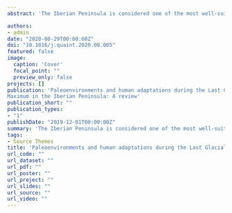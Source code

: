 ```yaml
---
abstract: 'The Iberian Peninsula is considered one of the most well-suited regions in Europe to develop studies on the relationship between environmental changes and human adaptations across the Late Pleistocene. Due to its southwesternmost cul-de-sac position and eco-geographical diversity, Paleolithic Iberia was the stage of cyclical cultural/technological changes, linked to fluctuations in climate and environments, human demographics, and the size, extension, and type of social exchange networks. Such dynamics are particularly evident during the Last Glacial Maximum (LGM) timeframe, with a series of innovations emerging in the archaeological record, marking the transitions between the traditionally defined Gravettian, Proto-Solutrean, Solutrean, and Magdalenian technocomplexes. Stemming from a workshop organized in Erlangen in 2019 on “The Last Glacial Maximum in Europe - state of knowledge in Geosciences and Archaeology”, this paper presents, in the first part, an updated review on the paleoenvironments and human adaptations across four macro-regions (Northern, Inland, Mediterranean, and Western Atlantic Façade) in Iberia during the LGM; and, in a second part, a discussion on the pronounced inter-regional variability, unresolved research questions, and the most promising research topics for future studies.'

authors:
- admin
date: "2020-08-29T00:00:00Z"
doi: "10.1016/j.quaint.2020.08.005"
featured: false
image:
  caption: 'Cover'
  focal_point: ""
  preview_only: false
projects: []
publication: 'Paleoenvironments and human adaptations during the Last Glacial
Maximum in the Iberian Peninsula: A review'
publication_short: ""
publication_types:
- "1"
publishDate: "2019-12-01T00:00:00Z"
summary: 'The Iberian Peninsula is considered one of the most well-suited regions in Europe to develop studies on the relationship between environmental changes and human adaptations across the Late Pleistocene. Due to its southwesternmost cul-de-sac position and eco-geographical diversity, Paleolithic Iberia was the stage of cyclical cultural/technological changes, linked to fluctuations in climate and environments, human demographics, and the size, extension, and type of social exchange networks. Such dynamics are particularly evident during the Last Glacial Maximum (LGM) timeframe, with a series of innovations emerging in the archaeological record, marking the transitions between the traditionally defined Gravettian, Proto-Solutrean, Solutrean, and Magdalenian technocomplexes. Stemming from a workshop organized in Erlangen in 2019 on “The Last Glacial Maximum in Europe - state of knowledge in Geosciences and Archaeology”, this paper presents, in the first part, an updated review on the paleoenvironments and human adaptations across four macro-regions (Northern, Inland, Mediterranean, and Western Atlantic Façade) in Iberia during the LGM; and, in a second part, a discussion on the pronounced inter-regional variability, unresolved research questions, and the most promising research topics for future studies.'
tags:
- Source Themes
title: 'Paleoenvironments and human adaptations during the Last Glacial Maximum in the Iberian Peninsula: A review'
url_code: ""
url_dataset: ""
url_pdf: ""
url_poster: ""
url_project: ""
url_slides: ""
url_source: ""
url_video: ""
---
```

